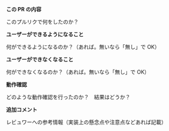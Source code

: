 **この PR の内容**

このプルリクで何をしたのか？

**ユーザーができるようになること**

何ができるようになるのか？（あれば。無いなら「無し」で OK）

**ユーザーができなくなること**

何ができなくなるのか？（あれば。無いなら「無し」で OK）

**動作確認**

どのような動作確認を行ったのか？　結果はどうか？

**追加コメント**

レビュワーへの参考情報（実装上の懸念点や注意点などあれば記載）
